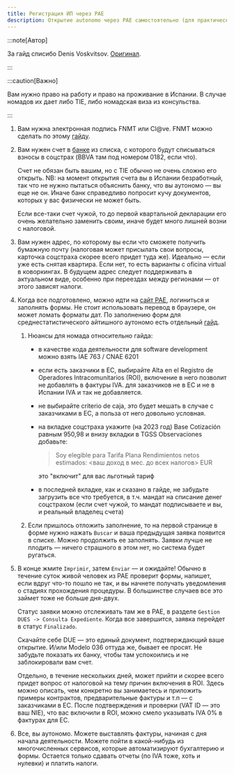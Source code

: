 ```yaml
---
title: Регистрация ИП через PAE
description: Открытие autonomo через PAE самостоятельно (для практически всех регионов)
---
```


:::note[Автор]

За гайд списибо Denis Voskvitsov. [Оригинал](https://t.me/taxesnomadspain/46583).

:::

:::caution[Важно]

Вам нужно право на работу и право на проживание в Испании. В случае номадов их дает либо TIE, либо номадская виза из консульства.

:::

1) Вам нужна электронная подпись FNMT или Cl@ve. FNMT можно сделать по этому [гайду](https://barcelona-startups-relocation.notion.site/How-to-get-a-Digital-Certificate-8ca4ec3ea31b43cd995bfdf2012e622a).

2. Вам нужен счет в [банке](https://www.seg-social.es/wps/wcm/connect/wss/adb21737-2a8b-44ad-94ed-9ca85c9f4309/LISTADO+COLABORADORES+%2801_07_2023+%29.pdf?MOD=AJPERES) из списка, с которого будут списываться взносы в соцстрах (BBVA там под номером 0182, если что). 

   Счет не обязан быть вашим, но с TIE обычно не очень сложно его открыть. NB: на момент открытия счета вы в Испании безработный, так что не нужно пытаться объяснить банку, что вы аутономо — вы еще не он. Иначе банк справедливо попросит кучу документов, которых у вас физически не может быть.

   Если все-таки счет чужой, то до первой квартальной декларации его очень желательно заменить своим, иначе будет много лишней возни с налоговой.

3) Вам нужен адрес, по которому вы если что сможете получить бумажную почту (налоговая может присылать свои вопросы, карточка соцстраха скорее всего придет туда же). Идеально — если уже есть снятая квартира. Если нет, то есть варианты с oficina virtual в коворкингах. В будущем адрес следует поддерживать в актуальном виде, особенно при переездах между регионами — от этого зависят налоги.

4. Когда все подготовлено, можно идти на [сайт PAE](https://paeelectronico.circe.es/Account/LoginVirtual?id=10240), логиниться и заполнять формы. Не стоит использовать перевод в браузере, он может ломать форматы дат. По заполнению форм для среднестатистического айтишного аутономо есть отдельный [гайд](https://docs.google.com/document/d/1lNl3yfdzHChyC0N5a2xaCoXOhZDo1J1-e4bQnn4qOmg/edit).

   1. Нюансы для номада относительно гайда:

      - в качестве кода деятельности для software development можно взять IAE 763 / CNAE 6201

      - если есть заказчики в ЕС, выбирайте Alta en el Registro de Operadores Intracomunitarios (ROI), включение в него позволит не добавлять в фактуры IVA. для заказчиков не в ЕС и не в Испании IVA и так не добавляется.

      - не выбирайте criterio de caja, это будет мешать в случае с заказчиками в ЕС, а польза от него довольно условная.

      - на вкладке соцстраха укажите (на 2023 год) Base Cotización равным 950,98 и внизу вкладки в TGSS Observaciones добавьте: 

        > Soy elegible para Tarifa Plana 
        > Rendimientos netos estimados: <ваш доход в мес. до всех налогов> EUR

        это "включит" для вас льготный тариф 

      - в последней вкладке, как и сказано в гайде, не забудьте загрузить все что требуется, в т.ч. мандат на списание денег соцстрахом (если счет чужой, то мандат подписываете и вы, и реальный владелец счета)

   2. Если пришлось отложить заполнение, то на первой странице в форме нужно нажать `Buscar` и ваша предыдущая заявка появится в списке. Можно продолжить ее заполнять. Заявки лучше не плодить — ничего страшного в этом нет, но система будет ругаться.

5. В конце жмите `Imprimir`, затем `Enviar` — и ожидайте! Обычно в течение суток живой человек из PAE проверит формы, напишет, если вдруг что-то пошло не так, и вы начнете получать уведомления о стадиях прохождения процедуры. В большинстве случаев все это займет тоже не больше дня-двух.

   Статус заявки можно отслеживать там же в PAE, в разделе `Gestion DUES -> Consulta Expediente`. Когда все завершится, заявка перейдет в статус `Finalizado`.

   Скачайте себе DUE — это единый документ, подтверждающий ваше открытие. И/или Modelo 036 оттуда же, бывает ее просят. Не забудьте показать их банку, чтобы там успокоились и не заблокировали вам счет.

   Отдельно, в течение нескольких дней, может прийти и скорее всего придет вопрос от налоговой на тему причин включения в ROI. Здесь можно описать, чем конкретно вы занимаетесь и приложить примеры контрактов, предварительные фактуры и т.п — с заказчиками в ЕС. После подтверждения и проверки (VAT ID — это ваш NIE), что вас включили в ROI, можно смело указывать IVA 0% в фактурах для ЕС.

6. Все, вы аутономо. Можете выставлять фактуры, начиная с дня начала деятельности. Можете пойти в какой-нибудь из многочисленных сервисов, которые автоматизируют бухгалтерию и формы. Остается только сдавать отчеты (по IVA тоже, хоть и нулевки) и платить налоги.
